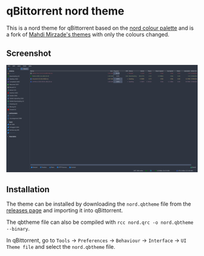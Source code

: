 # qBittorrent nord theme

This is a nord theme for qBittorrent based on the [nord colour palette](https://www.nordtheme.com/) and is a fork of [Mahdi Mirzade's themes](https://github.com/mahdimirzade/qbittorrent) with only the colours changed.

## Screenshot

![screenshot](screenshot.png)

## Installation

The theme can be installed by downloading the `nord.qbtheme` file from the [releases page](https://github.com/booth-w/qbittorrent-nord-theme/releases) and importing it into qBittorrent.

The qbtheme file can also be compiled with `rcc nord.qrc -o nord.qbtheme --binary`.

In qBittorrent, go to `Tools` -> `Preferences` -> `Behaviour` -> `Interface` -> `UI Theme file` and select the `nord.qbtheme` file.
